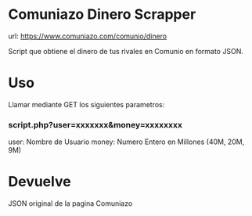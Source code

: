 # Comuniazo Dinero Scrapper

url: https://www.comuniazo.com/comunio/dinero

Script que obtiene el dinero de tus rivales en Comunio en formato JSON. 

# Uso

Llamar mediante GET los siguientes parametros:

### script.php?user=xxxxxxx&money=xxxxxxxx

user: Nombre de Usuario
money: Numero Entero en Millones (40M, 20M, 9M)

# Devuelve

JSON original de la pagina Comuniazo